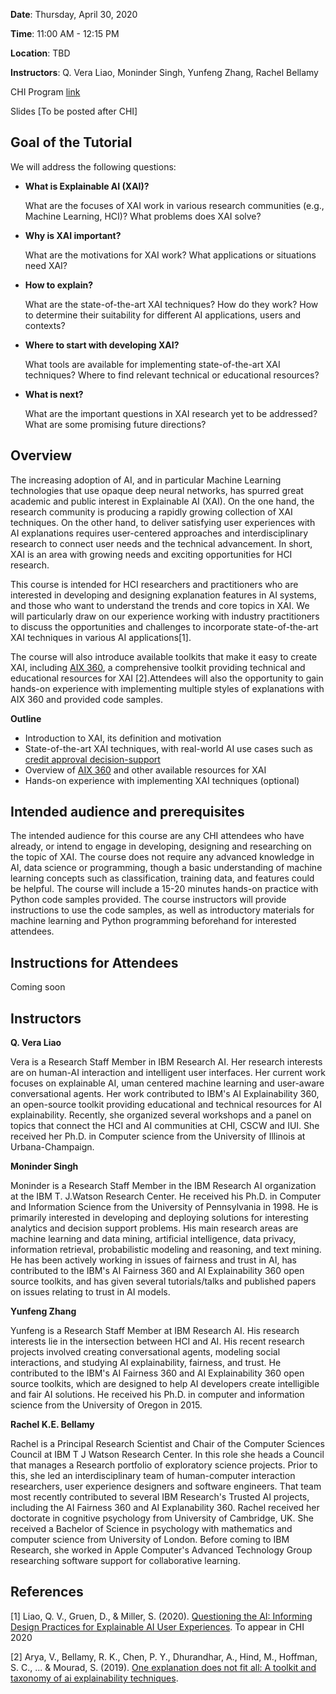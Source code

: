 **Date**: Thursday, April 30, 2020

**Time**: 11:00 AM - 12:15 PM

**Location**: TBD

**Instructors**: Q. Vera Liao, Moninder Singh, Yunfeng Zhang, Rachel Bellamy

CHI Program [link](https://chi2020.acm.org/authors/accepted-courses/#HotTopic22)

Slides [To be posted after CHI]



## Goal of the Tutorial

We will address the following questions:

- **What is Explainable AI (XAI)?**

    What are the focuses of XAI work in various research communities (e.g., Machine Learning, HCI)? What problems does XAI solve?

- **Why is XAI important?**

    What are the motivations for XAI work? What applications or situations need XAI?

- **How to explain?**

    What are the state-of-the-art XAI techniques? How do they work? How to determine their suitability for different AI applications, users and contexts?

- **Where to start with developing XAI?**
 
    What tools are available for implementing state-of-the-art XAI techniques? Where to find relevant technical or educational resources?
    
- **What is next?**
    
    What are the important questions in XAI research yet to be addressed? What are some promising future directions?
    
    
## Overview

The increasing adoption of AI, and in particular Machine Learning technologies that use opaque deep neural networks, has spurred great academic and public interest in Explainable AI (XAI).  On the one hand, the research community is producing a rapidly growing collection of XAI techniques. On the other hand, to deliver satisfying user experiences with AI explanations requires user-centered approaches and interdisciplinary research to connect user needs and the technical advancement. In short, XAI is an area with growing needs and exciting opportunities for HCI research. 

This course is intended for HCI researchers and practitioners who are interested in developing and designing explanation features in AI systems, and those who want to understand the trends and core topics in XAI. We will particularly draw on our experience working with industry practitioners to discuss the opportunities and challenges to incorporate state-of-the-art XAI techniques in various AI applications[1]. 

The course will also introduce available toolkits that make it easy to create XAI, including [AIX 360](http://aix360.mybluemix.net), a comprehensive toolkit providing technical and educational resources for XAI [2].Attendees will also the opportunity to gain hands-on experience with implementing multiple styles of explanations with AIX 360 and provided code samples. 

**Outline**

- Introduction to XAI, its definition and motivation
- State-of-the-art XAI techniques, with real-world AI use cases such as [credit approval decision-support](http://aix360.mybluemix.net/data)
- Overview of [AIX 360](http://aix360.mybluemix.net) and other available resources for XAI
- Hands-on experience with implementing XAI techniques (optional)

## Intended audience and prerequisites

The intended audience for this course are any CHI attendees who have already, or intend to engage in developing, designing and researching on the topic of XAI. The course does not require any advanced knowledge in AI, data science or programming, though a basic understanding of machine learning concepts such as classification, training data, and features could be helpful. The course will include a 15-20 minutes hands-on practice with Python code samples provided. The course instructors will provide instructions to use the code samples, as well as introductory materials for machine learning and Python programming beforehand for interested attendees. 

## Instructions for Attendees

Coming soon

## Instructors

**Q. Vera Liao**

Vera is a Research Staff Member in IBM Research AI. Her research interests are on human-AI interaction and intelligent user interfaces. Her current work focuses on explainable AI, uman centered machine learning and user-aware conversational agents.  Her work contributed to IBM's AI Explainability 360, an open-source toolkit providing educational and technical resources for AI explainability.  Recently, she organized several workshops and a panel on topics that connect the HCI and AI communities at  CHI, CSCW and IUI. She received her Ph.D. in Computer science from the University of Illinois at Urbana-Champaign.

**Moninder Singh**

Moninder is a Research Staff Member in the IBM Research AI organization at the IBM T. J.Watson Research Center. He received his Ph.D. in Computer and Information Science from the University of Pennsylvania in 1998. He is primarily interested in developing and deploying solutions for interesting analytics and decision support problems. His main research areas are machine learning and data mining, artificial intelligence, data privacy, information retrieval, probabilistic modeling and reasoning, and text mining. He has been actively working in issues of fairness and trust in AI, has contributed to the IBM's AI Fairness 360 and AI Explainability 360 open source toolkits, and has given several tutorials/talks and published papers on issues relating to trust in AI models.


**Yunfeng Zhang**

Yunfeng is a Research Staff Member at IBM Research AI. His research interests lie in the intersection between HCI and AI. His recent research projects involved creating conversational agents, modeling social interactions, and studying AI explainability, fairness, and trust. He contributed to the IBM's AI Fairness 360 and AI Explainability 360 open source toolkits, which are designed to help AI developers create intelligible and fair AI solutions. He received his Ph.D. in computer and information science from the University of Oregon in 2015.

**Rachel K.E. Bellamy**

Rachel is a Principal Research Scientist and Chair of the Computer Sciences Council at IBM T J Watson Research Center. In this role she heads a Council that manages a Research portfolio of exploratory science projects. Prior to this, she led an interdisciplinary team of human-computer interaction researchers, user experience designers and software engineers. That team most recently contributed to several IBM Research's Trusted AI projects, including the AI Fairness 360 and AI Explanability 360. Rachel received her doctorate in cognitive psychology from University of Cambridge, UK. She received a Bachelor of Science in psychology with mathematics and computer science from University of London. Before coming to IBM Research, she worked in Apple Computer's Advanced Technology Group researching software support for collaborative learning.


## References

[1] Liao, Q. V., Gruen, D., & Miller, S. (2020). <a href="https://arxiv.org/abs/2001.02478"> Questioning the AI: Informing Design Practices for Explainable AI User Experiences</a>. To appear in CHI 2020

[2] Arya, V., Bellamy, R. K., Chen, P. Y., Dhurandhar, A., Hind, M., Hoffman, S. C., ... & Mourad, S. (2019). <a href="https://arxiv.org/abs/1909.03012"> One explanation does not fit all: A toolkit and taxonomy of ai explainability techniques</a>. 
